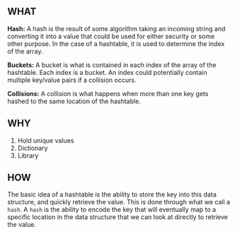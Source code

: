 ## WHAT
**Hash:** A hash is the result of some algorithm taking an incoming string and converting it into a value that could be used for either security or some other purpose. In the case of a hashtable, it is used to determine the index of the array.

**Buckets:**  A bucket is what is contained in each index of the array of the hashtable. Each index is a bucket. An index could potentially contain multiple key/value pairs if a collision occurs.

**Collisions:** A collision is what happens when more than one key gets hashed to the same location of the hashtable.


## WHY
1. Hold unique values
2. Dictionary
3. Library


## HOW

The basic idea of a hashtable is the ability to store the key into this data structure, and quickly retrieve the value. This is done through what we call a ``hash``. A ``hash`` is the ability to encode the key that will eventually map to a specific location in the data structure that we can look at directly to retrieve the value.